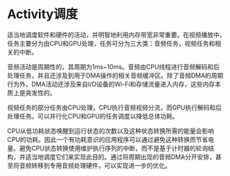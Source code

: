 # Activity调度
适当地调度软件和硬件的活动，并明智地利用内存带宽非常重要。在视频播放中，任务主要分为由CPU和GPU处理，任务可分为三大类：音频任务，视频任务和相关的中断。

音频活动是周期性的，其周期为1ms~10ms。音频由CPU线程进行音频解码和后处理任务，并且还涉及到用于DMA操作的相关音频缓冲区。除了音频DMA的周期行为外，DMA活动还涉及来自I/O设备的Wi-Fi和存储流量进入内存，这些内存本质上是突发性的。

视频任务的部分任务由CPU处理，CPU执行音频视频分流，而GPU执行解码和后处理任务。可以并行化CPU和GPU的任务调度以降低总体功耗。

CPU从低功耗状态唤醒到运行状态的次数以及这种状态转换所需的能量会影响CPU的功耗。因此一个有功耗意识的应用程序可以通过避免这种转换而节省电量。避免CPU状态转换使用维护执行序列的中断，而不是基于计时器的轮询结构，并适当地调度它们来实现此目的。通过将周期出现的音频DMA分开安排，甚至将音频转移到专用音频处理硬件，可以实现进一步的优化。